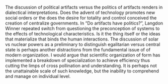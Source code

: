 The discussion of political artifacts versus the politics of artifacts renders in dialectical interpretations.  Does the advent of technology promotes new social orders or the does the desire for totality and control conceived the creation of centralize governments.  In “Do artifacts have politics?”, Langdon Winner repeated switch from questioning the preconception of systems to the effects of technological characteristics.  Is it the thing itself or the ideas that materialize that binds the human interactions.  The discussion of solar vs nuclear powers as a preliminary to distinguish egalitarian versus central state is perhaps another distractions from the fundamental issue of of modern organization.  I would argue that scientific organization of form has implemented a breakdown of specialization to achieve efficiency thus cutting the limps of cross pollination and understanding.  It is perhaps not the unattainable scale of such knowledge, but the inability to comprehend and manage on individual level.  
